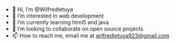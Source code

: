 - 👋 Hi, I’m @Wilfredletuya
- 👀 I’m interested in web development 
- 🌱 I’m currently learning html5 and java
- 💞️ I’m looking to collaborate on open source projects
- 📫 How to reach me,  email me at wilfredletuya923@gmail.com

<!---
Wilfredletuya/Wilfredletuya is a ✨ special ✨ repository because its `README.md` (this file) appears on your GitHub profile.
You can click the Preview link to take a look at your changes.
--->
